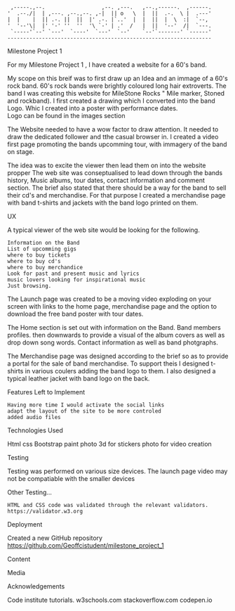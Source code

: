 
     ,-----.,--.                  ,--. ,---.   ,--.,------.  ,------.
    '  .--./|  | ,---. ,--.,--. ,-|  || o   \  |  ||  .-.  \ |  .---'
    |  |    |  || .-. ||  ||  |' .-. |`..'  |  |  ||  |  \  :|  `--, 
    '  '--'\|  |' '-' ''  ''  '\ `-' | .'  /   |  ||  '--'  /|  `---.
     `-----'`--' `---'  `----'  `---'  `--'    `--'`-------' `------'
    ----------------------------------------------------------------- 


Milestone Project 1

For my Milestone Project 1 , I have created a website for a 60's band.

My scope on this breif was to first draw up an Idea and an immage of a 60's rock band.  60's rock bands were brightly coloured long hair extroverts.
The band I was creating this website for MileStone Rocks  " Mile marker, Stoned and rockband).
I first created a drawing which I converted into the band Logo.  Whic I created into a poster with performance dates.  
Logo can be found in the images section

The Website needed to have a wow factor to draw attention. It needed to draw the dedicated follower and tthe casual browser in.
I created a video first page promoting the bands upcomming tour, with immagery of the band on stage.

The idea was to excite the viewer then lead them on into the website propper
The web site was conseptualised to lead down through the bands history, Music albums, tour dates, contact information and comment section.
The brief also stated that there should be a way for the band to sell their cd's and merchandise.  For that purpose I created a merchandise page with band t-shirts and jackets with the band logo printed on them.


UX

A typical viewer of the web site would be looking for the following.

    Information on the Band
    List of upcomming gigs
    where to buy tickets
    where to buy cd's
    where to buy merchandice
    Look for past and present music and lyrics
    music lovers looking for inspirational music
    Just browsing. 


The Launch page was created to be a moving video exploding on your screen with links to the home page, merchandise page and the option to download the free band poster with tour dates.

The Home section is set out with information on the Band. Band members profiles.  then downwards to provide a visual of the album covers as well as drop down song words. Contact information as well as band photgraphs.

The Merchandise page was designed according to the brief so as to provide a portal for the sale of band merchandise.  To support theis I designed t-shirts in various coulers adding the band logo to them.  I also designed a typical 
leather jacket with band logo on the back.


Features Left to Implement

    Having more time I would activate the social links
    adapt the layout of the site to be more controled
    added audio files
    
Technologies Used

Html
css
Bootstrap
paint
photo 3d for stickers
photo for video creation

Testing

Testing was performed on various size devices.  The launch page video may not be compatiable with the smaller devices
    
Other Testing...

    HTML and CSS code was validated through the relevant validators. https://validator.w3.org

Deployment

Created a new GitHub repository https://github.com/Geoffcistudent/milestone_project_1

Content

Media


Acknowledgements

Code institute tutorials.
w3schools.com
stackoverflow.com
codepen.io
